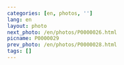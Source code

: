 ```yaml
---
categories: [en, photos, '']
lang: en
layout: photo
next_photo: /en/photos/P0000026.html
picname: P0000029
prev_photo: /en/photos/P0000028.html
tags: []
---
```

